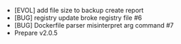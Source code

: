 * [EVOL] add file size to backup create report
* [BUG] registry update broke registry file #6
* [BUG] Dockerfile parser misinterpret arg command #7
* Prepare v2.0.5
